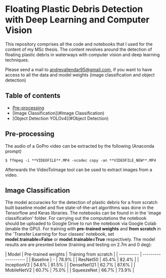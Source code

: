 # Floating Plastic Debris Detection with Deep Learning and Computer Vision
This repository comprises all the code and notebooks that I used for the content of my MSc thesis. The content revolves around the detection of floating plastic debris in waterways with computer vision and deep learning techniques.

Please send a mail to andrevallendar95@gmail.com, if you want to have access to all the data and model weights (image classification and object detection)

## Table of contents
* [Pre-processing](#Pre-processing)
* [Image Classification](#Image Classification)
* [Object Detection YOLOv4](#Object Detection)
	
## Pre-processing
The audio of a GoPro video can be extracted by the following (Anaconda prompt)

```
$ ffmpeg -i **VIDEOFILE**.MP4 -vcodec copy -an **VIDEOFILE_NEW**.MP4
```
Afterwards the VideoToImage tool can be used to extract images from a video. 

## Image Classification
The model accuracies for the detection of plastic debris for a from scratch built baseline model and five state-of-the-art algorithms was done in the Tensorflow and Keras libraries. The notebooks can be found in in the 'image classification' folder. For carrying out the computations the notebook should be uploaded to Google Drive to run the notebook via Google Colab (enable the GPU). 
For training with **pre-trained weights** and **from scratch** in the 'Transfer Learning for four classes' notebook, set **model.trainable=False** or **model.trainable=True** respectively. 
The model results are are presnted below (training and testing on 2.7m and 0 deg):

| Model       | Pre-trained weights | Training from scratch |
| ----------  | ------------------- |
| Baseline    | 	-           |		78.9%       |
| ResNet50    | 	45.4%       |		82.4%	    |
| InceptionV3 | 	54.6%       |		81.5%	    |
| DenseNet121 | 	62.7%       |		87.6%       |
| MobileNetV2 | 	60.7%       |		75.0%       |
| SqueezeNet  | 	66.7%       |		73.9%       |
